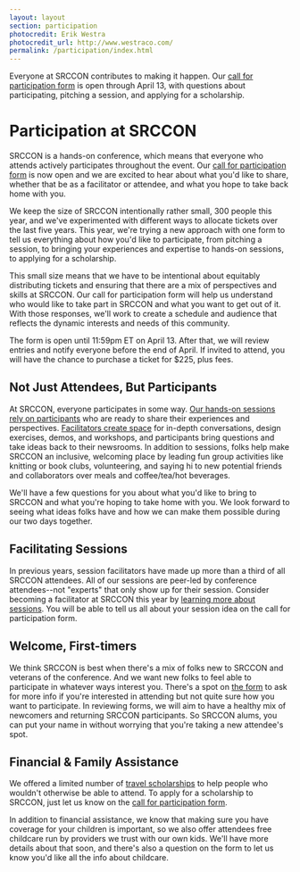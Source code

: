 ```yaml
---
layout: layout
section: participation
photocredit: Erik Westra
photocredit_url: http://www.westraco.com/
permalink: /participation/index.html
---
```


<p class="big-lead">Everyone at SRCCON contributes to making it happen. Our <a href="/participation/form">call for participation form</a> is open through April 13, with questions about participating, pitching a session, and applying for a scholarship.</p>

# Participation at SRCCON

SRCCON is a hands-on conference, which means that everyone who attends actively participates throughout the event. Our [call for participation form](/participation/form) is now open and we are excited to hear about what you'd like to share, whether that be as a facilitator or attendee, and what you hope to take back home with you. 

We keep the size of SRCCON intentionally rather small, 300 people this year, and we've experimented with different ways to allocate tickets over the last five years. This year, we're trying a new approach with one form to tell us everything about how you'd like to participate, from pitching a session, to bringing your experiences and expertise to hands-on sessions, to applying for a scholarship.

This small size means that we have to be intentional about equitably distributing tickets and ensuring that there are a mix of perspectives and skills at SRCCON. Our call for participation form will help us understand who would like to take part in SRCCON and what you want to get out of it. With those responses, we'll work to create a schedule and audience that reflects the dynamic interests and needs of this community.

The form is open until 11:59pm ET on April 13. After that, we will review entries and notify everyone before the end of April. If invited to attend, you will have the chance to purchase a ticket for $225, plus fees. 

## Not Just Attendees, But Participants

At SRCCON, everyone participates in some way. [Our hands-on sessions rely on participants](/sessions/about) who are ready to share their experiences and perspectives. [Facilitators create space](/sessions/about#facilitators) for in-depth conversations, design exercises, demos, and workshops, and participants bring questions and take ideas back to their newsrooms. In addition to sessions, folks help make SRCCON an inclusive, welcoming place by leading fun group activities like knitting or book clubs, volunteering, and saying hi to new potential friends and collaborators over meals and coffee/tea/hot beverages.

We'll have a few questions for you about what you'd like to bring to SRCCON and what you're hoping to take home with you. We look forward to seeing what ideas folks have and how we can make them possible during our two days together.

## Facilitating Sessions

In previous years, session facilitators have made up more than a third of all SRCCON attendees. All of our sessions are peer-led by conference attendees--not "experts" that only show up for their session. Consider becoming a facilitator at SRCCON this year by [learning more about sessions](/sessions/about). You will be able to tell us all about your session idea on the call for participation form.

## Welcome, First-timers

We think SRCCON is best when there's a mix of folks new to SRCCON and veterans of the conference. And we want new folks to feel able to participate in whatever ways interest you. There's a spot on [the form](/participation/form)  to ask for more info if you're interested in attending but not quite sure how you want to participate. In reviewing forms, we will aim to have a healthy mix of newcomers and returning SRCCON participants. So SRCCON alums, you can put your name in without worrying that you're taking a new attendee's spot.

## Financial & Family Assistance

We offered a limited number of [travel scholarships](/scholarships) to help people who wouldn't otherwise be able to attend. To apply for a scholarship to SRCCON, just let us know on the [call for participation form](/participation/form).

In addition to financial assistance, we know that making sure you have coverage for your children is important, so we also offer attendees free childcare run by providers we trust with our own kids. We'll have more details about that soon, and there's also a question on the form to let us know you'd like all the info about childcare.
